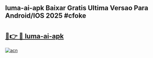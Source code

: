 ## luma-ai-apk Baixar Gratis Ultima Versao Para Android/IOS 2025 #cfoke

# <h2><a href="https://ainizakaria.my?title=luma-ai-apk&ref=20M">🔗👉 🔴 luma-ai-apk</a></h2>

[![acn](https://github.com/user-attachments/assets/0f9c940e-d8b0-45ae-aac7-cd30a18b3e1c)](https://ainizakaria.my?title=luma-ai-apk&ref=20M)

